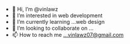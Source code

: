 - 👋 Hi, I’m @vinlawz
- 👀 I’m interested in web development
- 🌱 I’m currently learning ...web design
- 💞️ I’m looking to collaborate on ...
- 📫 How to reach me ...vinlawz07@gmail.com

<!---
vinlawz/vinlawz is a ✨ special ✨ repository because its `README.md` (this file) appears on your GitHub profile.
You can click the Preview link to take a look at your changes.
--->
